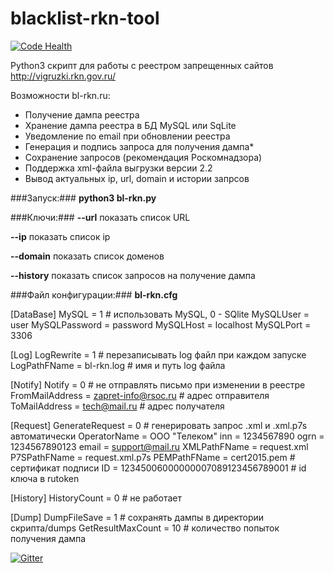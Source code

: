 # blacklist-rkn-tool

[![Code Health](https://landscape.io/github/Prototype-X/blacklist-rkn-tool/master/landscape.svg?style=flat)](https://landscape.io/github/Prototype-X/blacklist-rkn-tool/master)

Python3 скрипт для работы с реестром запрещенных сайтов http://vigruzki.rkn.gov.ru/

Возможности bl-rkn.ru:
* Получение дампа реестра
* Хранение дампа реестра в БД MySQL или SqLite
* Уведомление по email при обновлении реестра
* Генерация и подпись запроса для получения дампа*
* Сохранение запросов (рекомендация Роскомнадзора)
* Поддержка xml-файла выгрузки версии 2.2
* Вывод актуальных ip, url, domain и истории запрсов

###Запуск:###
**python3 bl-rkn.py**

###Ключи:###
**--url** показать список URL

**--ip** показать список ip

**--domain** показать список доменов

**--history** показать список запросов на получение дампа

###Файл конфигурации:###
**bl-rkn.cfg**

[DataBase]
MySQL = 1 # использовать MySQL, 0 - SQlite
MySQLUser = user
MySQLPassword = password
MySQLHost = localhost
MySQLPort = 3306

[Log]
LogRewrite = 1 # перезаписывать log файл при каждом запуске
LogPathFName = bl-rkn.log # имя и путь log файла

[Notify]
Notify = 0 # не отправлять письмо при изменении в реестре
FromMailAddress = zapret-info@rsoc.ru # адрес отправителя
ToMailAddress = tech@mail.ru # адрес получателя

[Request]
GenerateRequest = 0 # генерировать запрос .xml и .xml.p7s автоматически
OperatorName = ООО "Телеком"
inn = 1234567890
ogrn = 1234567890123
email = support@mail.ru
XMLPathFName = request.xml
P7SPathFName = request.xml.p7s
PEMPathFName = cert2015.pem # сертификат подписи
ID = 12345006000000007089123456789001 # id ключа в rutoken

[History]
HistoryCount = 0 # не работает

[Dump]
DumpFileSave = 1 # сохранять дампы в директории скрипта/dumps
GetResultMaxCount = 10 # количество попыток получения дампа

[![Gitter](https://badges.gitter.im/Join%20Chat.svg)](https://gitter.im/Prototype-X/blacklist-rkn-tool?utm_source=badge&utm_medium=badge&utm_campaign=pr-badge)